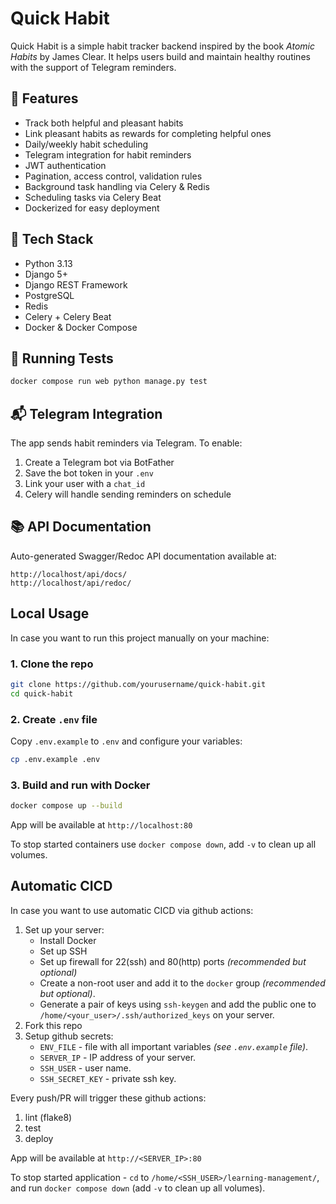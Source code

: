# Quick Habit

Quick Habit is a simple habit tracker backend inspired by the book *Atomic Habits* by James Clear. It helps users build and maintain healthy routines with the support of Telegram reminders.

## 🚀 Features

- Track both helpful and pleasant habits
- Link pleasant habits as rewards for completing helpful ones
- Daily/weekly habit scheduling
- Telegram integration for habit reminders
- JWT authentication
- Pagination, access control, validation rules
- Background task handling via Celery & Redis
- Scheduling tasks via Celery Beat
- Dockerized for easy deployment

## 🧱 Tech Stack

- Python 3.13
- Django 5+
- Django REST Framework
- PostgreSQL
- Redis
- Celery + Celery Beat
- Docker & Docker Compose

## 🧪 Running Tests

```bash
docker compose run web python manage.py test
```

## 📬 Telegram Integration

The app sends habit reminders via Telegram. To enable:

1. Create a Telegram bot via BotFather
2. Save the bot token in your `.env`
3. Link your user with a `chat_id`
4. Celery will handle sending reminders on schedule


## 📚 API Documentation

Auto-generated Swagger/Redoc API documentation available at:

```
http://localhost/api/docs/
http://localhost/api/redoc/
```

## Local Usage

In case you want to run this project manually on your machine:

### 1. Clone the repo

```bash
git clone https://github.com/yourusername/quick-habit.git
cd quick-habit
````

### 2. Create `.env` file

Copy `.env.example` to `.env` and configure your variables:

```bash
cp .env.example .env
```

### 3. Build and run with Docker

```bash
docker compose up --build
```

App will be available at `http://localhost:80`

To stop started containers use `docker compose down`, add `-v` to clean up all volumes.

## Automatic CICD

In case you want to use automatic CICD via github actions:

1. Set up your server:
    - Install Docker
    - Set up SSH
    - Set up firewall for 22(ssh) and 80(http) ports *(recommended but optional)*
    - Create a non-root user and add it to the `docker` group *(recommended but optional)*.
    - Generate a pair of keys using `ssh-keygen` and add the public one to `/home/<your_user>/.ssh/authorized_keys` on your server.
2. Fork this repo
3. Setup github secrets:
    - `ENV_FILE` - file with all important variables *(see `.env.example` file)*.
    - `SERVER_IP` - IP address of your server.
    - `SSH_USER` - user name.
    - `SSH_SECRET_KEY` - private ssh key.

Every push/PR will trigger these github actions:
1. lint (flake8)
2. test
3. deploy

App will be available at `http://<SERVER_IP>:80`

To stop started application - `cd` to `/home/<SSH_USER>/learning-management/`,
and run `docker compose down` (add `-v` to clean up all volumes).
